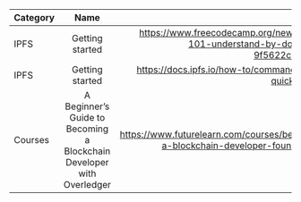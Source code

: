| Category        | Name           | Links  |
| ------------- |:-------------:| -----:|
| IPFS      | Getting started | https://www.freecodecamp.org/news/ipfs-101-understand-by-doing-it-9f5622c4d4ed/ |
| IPFS      | Getting started | https://docs.ipfs.io/how-to/command-line-quick-start/ |
| Courses      | A Beginner’s Guide to Becoming a Blockchain Developer with Overledger|   https://www.futurelearn.com/courses/become-a-blockchain-developer-foundations |
